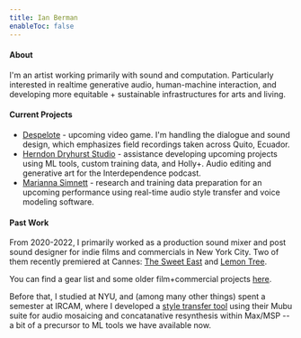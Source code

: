 ```yaml
---
title: Ian Berman
enableToc: false
---
```


#### About
I'm an artist working primarily with sound and computation. Particularly interested in realtime generative audio, human-machine interaction, and developing more equitable + sustainable infrastructures for arts and living.

#### Current Projects
- [Despelote](https://despelotegame.com) - upcoming video game. I'm handling the dialogue and sound design, which emphasizes field recordings taken across Quito, Ecuador.
- [Herndon Dryhurst Studio](https://herndondryhurst.studio/) - assistance developing upcoming projects using ML tools, custom training data, and Holly+. Audio editing and generative art for the Interdependence podcast.
- [Marianna Simnett](https://mariannasimnett.com/) - research and training data preparation for an upcoming performance using real-time audio style transfer and voice modeling software. 

#### Past Work
From 2020-2022, I primarily worked as a production sound mixer and post sound designer for indie films and commercials in New York City. Two of them recently premiered at Cannes: [The Sweet East](https://www.quinzaine-cineastes.fr/en/film/the-sweet-east) and [Lemon Tree](https://www.quinzaine-cineastes.fr/en/film/lemon-tree).

You can find a gear list and some older film+commercial projects [here](./filmsound).

Before that, I studied at NYU, and (among many other things) spent a semester at IRCAM, where I developed a [style transfer tool](https://github.com/ianberman/In-The-Style-Of...) using their Mubu suite for audio mosaicing and concatanative resynthesis within Max/MSP -- a bit of a precursor to ML tools we have available now.